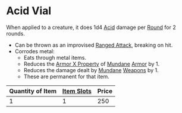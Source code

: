 # Acid Vial
When applied to a creature, it does 1d4 [Acid](../../../../../Damage%20Types/Acid.md) damage per [Round](../../../../../Game%20Procedures/Round.md) for 2 rounds. 
- Can be thrown as an improvised [Ranged Attack](../../../../../Game%20Procedures/Ranged%20Attack.md), breaking on hit.
- Corrodes metal:
	- Eats through metal items.
	- Reduces the [Armor X Property](../../Armors/Armor%20Properties/Armor%20X%20Property.md) of [Mundane](../../../Material%20Properties/Mundane%20Property.md) [Armor](../../../Armor.md) by 1.
	- Reduces the damage dealt by [Mundane](../../../Material%20Properties/Mundane%20Property.md) [Weapons](../../../Weapons.md) by 1.
	- These are permanent for that item.

| Quantity of Item | [Item Slots](../../../../../Player%20Characters/Derived%20Statistics/Item%20Slots.md) | Price |
| ---------------- | ------------------------------------------------------------------------------------- | ----- |
| 1                | 1                                                                                     | 250   |
